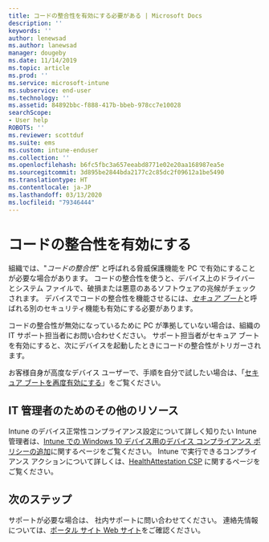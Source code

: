 ```yaml
---
title: コードの整合性を有効にする必要がある | Microsoft Docs
description: ''
keywords: ''
author: lenewsad
ms.author: lanewsad
manager: dougeby
ms.date: 11/14/2019
ms.topic: article
ms.prod: ''
ms.service: microsoft-intune
ms.subservice: end-user
ms.technology: ''
ms.assetid: 84892bbc-f888-417b-bbeb-978cc7e10028
searchScope:
- User help
ROBOTS: ''
ms.reviewer: scottduf
ms.suite: ems
ms.custom: intune-enduser
ms.collection: ''
ms.openlocfilehash: b6fc5fbc3a657eeabd8771e02e20aa168987ea5e
ms.sourcegitcommit: 3d895be2844bda2177c2c85dc2f09612a1be5490
ms.translationtype: HT
ms.contentlocale: ja-JP
ms.lasthandoff: 03/13/2020
ms.locfileid: "79346444"
---
```

# <a name="enable-code-integrity"></a>コードの整合性を有効にする

組織では、"*コードの整合性*" と呼ばれる脅威保護機能を PC で有効にすることが必要な場合があります。 コードの整合性を使うと、デバイス上のドライバーとシステム ファイルで、破損または悪意のあるソフトウェアの兆候がチェックされます。 デバイスでコードの整合性を機能させるには、[*セキュア ブート*](https://docs.microsoft.com/windows/security/information-protection/secure-the-windows-10-boot-process#secure-boot)と呼ばれる別のセキュリティ機能も有効にする必要があります。

コードの整合性が無効になっているために PC が準拠していない場合は、組織の IT サポート担当者にお問い合わせください。 サポート担当者がセキュア ブートを有効にすると、次にデバイスを起動したときにコードの整合性がトリガーされます。 

お客様自身が高度なデバイス ユーザーで、手順を自分で試したい場合は、「[セキュア ブートを再度有効にする](https://docs.microsoft.com/windows-hardware/manufacture/desktop/disabling-secure-boot#re-enable-secure-boot)」をご覧ください。

## <a name="additional-resources-for-it-administrators"></a>IT 管理者のためのその他のリソース

Intune のデバイス正常性コンプライアンス設定について詳しく知りたい Intune 管理者は、[Intune での Windows 10 デバイス用のデバイス コンプライアンス ポリシーの追加](https://docs.microsoft.com/intune/protect/compliance-policy-create-windows)に関するページをご覧ください。 Intune で実行できるコンプライアンス アクションについて詳しくは、[HealthAttestation CSP](https://docs.microsoft.com/windows/client-management/mdm/healthattestation-csp#step-8-take-appropriate-policy-action-based-on-evaluation-results) に関するページをご覧ください。  

## <a name="next-steps"></a>次のステップ

サポートが必要な場合は、 社内サポートに問い合わせてください。 連絡先情報については、[ポータル サイト Web サイト](https://go.microsoft.com/fwlink/?linkid=2010980)をご確認ください。

